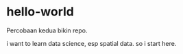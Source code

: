 # hello-world
Percobaan kedua bikin repo.

i want to learn data science, esp spatial data. so i start here.
